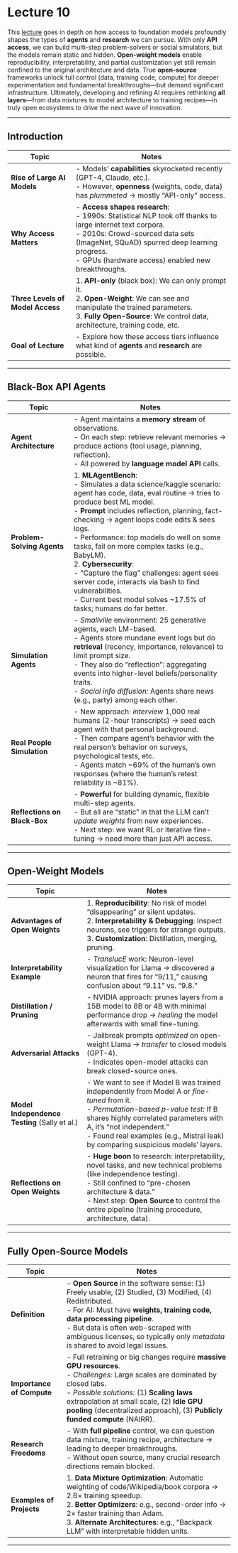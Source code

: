 # Lecture 10

This [lecture](https://www.youtube.com/live/f3KKx9LWntQ?si=18thoCOqkb9nR6D_) goes in depth on how access to foundation models profoundly shapes the types of **agents** and **research** we can pursue. With only **API access**, we can build multi-step problem-solvers or social simulators, but the models remain static and hidden. **Open-weight models** enable reproducibility, interpretability, and partial customization yet still remain confined to the original architecture and data. True **open-source** frameworks unlock full control (data, training code, compute) for deeper experimentation and fundamental breakthroughs—but demand significant infrastructure. Ultimately, developing and refining AI requires rethinking **all layers**—from data mixtures to model architecture to training recipes—in truly open ecosystems to drive the next wave of innovation.

---

## Introduction

| **Topic**  | **Notes**                                                                                                                                                                                                                                                 |
| -------------------------------- | ------------------------------------------------------------------------------------------------------------------------------------------------------------------------------------------------------------------------------------------------------------------ |
| **Rise of Large AI Models**      | - Models’ **capabilities** skyrocketed recently (GPT-4, Claude, etc.). <br>- However, **openness** (weights, code, data) has *plummeted* → mostly “API-only” access.                                                                                               |
| **Why Access Matters**           | - **Access shapes research**: <br>   - 1990s: Statistical NLP took off thanks to large internet text corpora. <br>   - 2010s: Crowd-sourced data sets (ImageNet, SQuAD) spurred deep learning progress. <br>   - GPUs (hardware access) enabled new breakthroughs. |
| **Three Levels of Model Access** | 1. **API-only** (black box): We can only prompt it. <br>2. **Open-Weight**: We can see and manipulate the trained parameters. <br>3. **Fully Open-Source**: We control data, architecture, training code, etc.                                                     |
| **Goal of Lecture**              | - Explore how these access tiers influence what kind of **agents** and **research** are possible.                                                                                                                                                                  |

---

## Black-Box API Agents

| **Topic**                     | **Notes**                                                                                                                                                                                                                                                                                           |
|------------------------------------------------------|-----------------------------------------------------------------------------------------------------------------------------------------------------------------------------------------------------------------------------------------------------------------------------------------------------------------------------------------------------|
| **Agent Architecture**                               | - Agent maintains a **memory stream** of observations. <br>- On each step: retrieve relevant memories → produce actions (tool usage, planning, reflection). <br>- All powered by **language model API** calls.                                                                                                                                       |
| **Problem-Solving Agents**                           | 1. **MLAgentBench**: <br>   - Simulates a data science/kaggle scenario: agent has code, data, eval routine → tries to produce best ML model. <br>   - **Prompt** includes reflection, planning, fact-checking → agent loops code edits & sees logs. <br>   - Performance: top models do well on some tasks, fail on more complex tasks (e.g., BabyLM).  <br>2. **Cybersecurity**: <br>   - “Capture the flag” challenges: agent sees server code, interacts via bash to find vulnerabilities. <br>   - Current best model solves ~17.5% of tasks; humans do far better.                                                                                               |
| **Simulation Agents**                                | - *Smallville* environment: 25 generative agents, each LM-based. <br>- Agents store mundane event logs but do **retrieval** (recency, importance, relevance) to limit prompt size. <br>- They also do “reflection”: aggregating events into higher-level beliefs/personality traits. <br>- *Social info diffusion:* Agents share news (e.g., party) among each other. |
| **Real People Simulation**                           | - New approach: *interview* 1,000 real humans (2-hour transcripts) → seed each agent with that personal background. <br>- Then compare agent’s behavior with the real person’s behavior on surveys, psychological tests, etc. <br>- Agents match ~69% of the human’s own responses (where the human’s retest reliability is ~81%).                                                        |
| **Reflections on Black-Box**                        | - **Powerful** for building dynamic, flexible multi-step agents. <br>- But all are “static” in that the LLM can’t *update weights* from new experiences. <br>- Next step: we want RL or iterative fine-tuning → need more than just API access.                                                                                                     |

---

## Open-Weight Models

| **Topic**               | **Notes**                                                                                                                                                                                                                                                        |
|----------------------------------------------|----------------------------------------------------------------------------------------------------------------------------------------------------------------------------------------------------------------------------------------------------------------------------|
| **Advantages of Open Weights**               | 1. **Reproducibility**: No risk of model “disappearing” or silent updates. <br>2. **Interpretability & Debugging**: Inspect neurons, see triggers for strange outputs. <br>3. **Customization**: Distillation, merging, pruning.                                                                                 |
| **Interpretability Example**                 | - *TranslucE* work: Neuron-level visualization for Llama → discovered a neuron that fires for “9/11,” causing confusion about “9.11” vs. “9.8.”                                                                                                                           |
| **Distillation / Pruning**                   | - NVIDIA approach: prunes layers from a 15B model to 8B or 4B with minimal performance drop → *healing* the model afterwards with small fine-tuning.                                                                                                                      |
| **Adversarial Attacks**                      | - Jailbreak prompts *optimized* on open-weight Llama → *transfer* to closed models (GPT-4). <br>- Indicates open-model attacks can break closed-source ones.                                                                                                                                                     |
| **Model Independence Testing** (Sally et al.) | - We want to see if Model B was trained independently from Model A or *fine-tuned* from it. <br>- *Permutation-based p-value test:* If B shares highly correlated parameters with A, it’s “not independent.” <br>- Found real examples (e.g., Mistral leak) by comparing suspicious models’ layers.                                                         |
| **Reflections on Open Weights**              | - **Huge boon** to research: interpretability, novel tasks, and new technical problems (like independence testing). <br>- Still confined to “pre-chosen architecture & data.” <br>- Next step: **Open Source** to control the entire pipeline (training procedure, architecture, data).                                                              |

---

## Fully Open-Source Models

| **Topic**                   | **Notes**                                                                                                                                                                                                                                                                  |
|--------------------------------------------------|--------------------------------------------------------------------------------------------------------------------------------------------------------------------------------------------------------------------------------------------------------------------------------------|
| **Definition**                                    | - **Open Source** in the software sense: (1) Freely usable, (2) Studied, (3) Modified, (4) Redistributed. <br>- For AI: Must have **weights, training code, data processing pipeline**. <br>- But data is often web-scraped with ambiguous licenses, so typically only *metadata* is shared to avoid legal issues. |
| **Importance of Compute**                         | - Full retraining or big changes require **massive GPU resources**. <br>- *Challenges:* Large scales are dominated by closed labs. <br>- *Possible solutions:* (1) **Scaling laws** extrapolation at small scale, (2) **Idle GPU pooling** (decentralized approach), (3) **Publicly funded compute** (NAIRR).                                           |
| **Research Freedoms**                             | - With **full pipeline** control, we can question data mixture, training recipe, architecture → leading to deeper breakthroughs. <br>- Without open source, many crucial research directions remain blocked.                                                                                                                |
| **Examples of Projects**                          | 1. **Data Mixture Optimization**: Automatic weighting of code/Wikipedia/book corpora → 2.6× training speedup. <br>2. **Better Optimizers**: e.g., second-order info → 2× faster training than Adam. <br>3. **Alternate Architectures**: e.g., “Backpack LLM” with interpretable hidden units.                                         |

---